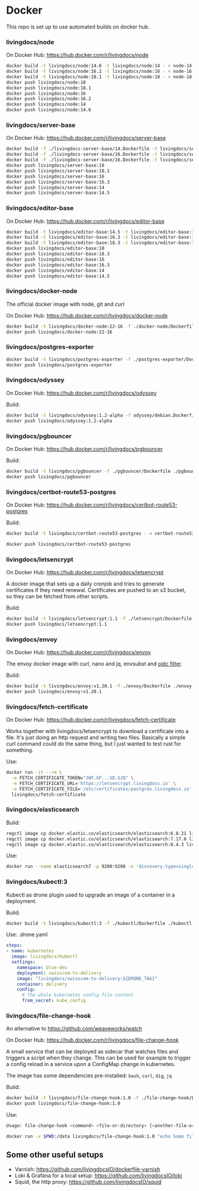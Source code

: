 # Docker

This repo is set up to use automated builds on docker hub.

### livingdocs/node

On Docker Hub: https://hub.docker.com/r/livingdocs/node

```sh
docker build -t livingdocs/node:14.6 -t livingdocs/node:14 - < node-14.Dockerfile
docker build -t livingdocs/node:16.2 -t livingdocs/node:16 - < node-16.Dockerfile
docker build -t livingdocs/node:18.1 -t livingdocs/node:18 - < node-18.Dockerfile
docker push livingdocs/node:18
docker push livingdocs/node:18.1
docker push livingdocs/node:16
docker push livingdocs/node:16.2
docker push livingdocs/node:14
docker push livingdocs/node:14.6
```

### livingdocs/server-base

On Docker Hub: https://hub.docker.com/r/livingdocs/server-base

```sh
docker build -f ./livingdocs-server-base/14.Dockerfile -t livingdocs/server-base:14.5 -t livingdocs/server-base:14 ./livingdocs-server-base
docker build -f ./livingdocs-server-base/16.Dockerfile -t livingdocs/server-base:16.3 -t livingdocs/server-base:16 ./livingdocs-server-base
docker build -f ./livingdocs-server-base/16.Dockerfile -t livingdocs/server-base:18.1 -t livingdocs/server-base:18 ./livingdocs-server-base
docker push livingdocs/server-base:18
docker push livingdocs/server-base:18.1
docker push livingdocs/server-base:16
docker push livingdocs/server-base:16.3
docker push livingdocs/server-base:14
docker push livingdocs/server-base:14.5
```

### livingdocs/editor-base

On Docker Hub: https://hub.docker.com/r/livingdocs/editor-base

```sh
docker build -t livingdocs/editor-base:14.5 -t livingdocs/editor-base:14 - < ./livingdocs-editor-base/14.Dockerfile
docker build -t livingdocs/editor-base:16.3 -t livingdocs/editor-base:16 - < ./livingdocs-editor-base/16.Dockerfile
docker build -t livingdocs/editor-base:18.3 -t livingdocs/editor-base:18 - < ./livingdocs-editor-base/18.Dockerfile
docker push livingdocs/editor-base:18
docker push livingdocs/editor-base:18.3
docker push livingdocs/editor-base:16
docker push livingdocs/editor-base:16.3
docker push livingdocs/editor-base:14
docker push livingdocs/editor-base:14.5
```

### livingdocs/docker-node

The official docker image with node, git and curl

On Docker Hub: https://hub.docker.com/r/livingdocs/docker-node

```sh
docker build -t livingdocs/docker-node:22-16 -f ./docker-node/Dockerfile ./docker-node
docker push livingdocs/docker-node:22-16
```

### livingdocs/postgres-exporter

```sh
docker build -t livingdocs/postgres-exporter -f ./postgres-exporter/Dockerfile ./postgres-exporter
docker push livingdocs/postgres-exporter
```

### livingdocs/odyssey

On Docker Hub: https://hub.docker.com/r/livingdocs/odyssey

Build:
```sh
docker build -t livingdocs/odyssey:1.2-alpha -f odyssey/debian.Dockerfile ./odyssey
docker push livingdocs/odyssey:1.2-alpha
```

### livingdocs/pgbouncer

On Docker Hub: https://hub.docker.com/r/livingdocs/pgbouncer

Build:
```sh
docker build -t livingdocs/pgbouncer -f ./pgbouncer/Dockerfile ./pgbouncer
docker push livingdocs/pgbouncer
```

### livingdocs/certbot-route53-postgres

On Docker Hub: https://hub.docker.com/r/livingdocs/certbot-route53-postgres

Build:
```sh
docker build -t livingdocs/certbot-route53-postgres - < certbot-route53-postgres.Dockerfile

docker push livingdocs/certbot-route53-postgres
```

### livingdocs/letsencrypt

On Docker Hub: https://hub.docker.com/r/livingdocs/letsencrypt

A docker image that sets up a daily cronjob and tries to generate certificates if they need renewal.
Certificates are pushed to an s3 bucket, so they can be fetched from other scripts.

Build:
```sh
docker build -t livingdocs/letsencrypt:1.1 -f ./letsencrypt/Dockerfile ./letsencrypt
docker push livingdocs/letsencrypt:1.1
```


### livingdocs/envoy

On Docker Hub: https://hub.docker.com/r/livingdocs/envoy

The envoy docker image with curl, nano and jq, envsubst and [oidc filter](https://github.com/dgn/oidc-filter).

Build:
```sh
docker build -t livingdocs/envoy:v1.20.1 -f ./envoy/Dockerfile ./envoy
docker push livingdocs/envoy:v1.20.1
```


### livingdocs/fetch-certificate

On Docker Hub: https://hub.docker.com/r/livingdocs/fetch-certificate

Works together with livingdocs/letsencrypt to download a certificate into a file.
It's just doing an http request and writing two files. Basically a simple curl command could
do the same thing, but I just wanted to test rust for something.

Use:
```sh
docker run -it --rm \
  -e FETCH_CERTIFICATE_TOKEN="JWT.GF...SD.SJQ" \
  -e FETCH_CERTIFICATE_URL='https://letsencrypt.livingdocs.io' \
  -e FETCH_CERTIFICATE_FILE='/etc/certificates/postgres.livingdocs.io' \
  livingdocs/fetch-certificate
```

### livingdocs/elasticsearch

Build:
```sh
regctl image cp docker.elastic.co/elasticsearch/elasticsearch:6.8.21 livingdocs/elasticsearch:6.8.21
regctl image cp docker.elastic.co/elasticsearch/elasticsearch:7.17.6 livingdocs/elasticsearch:7.17.6
regctl image cp docker.elastic.co/elasticsearch/elasticsearch:8.4.3 livingdocs/elasticsearch:8.4.3
```

Use:
```sh
docker run --name elasticsearch7 -p 9200:9200 -e 'discovery.type=single-node' livingdocs/elasticsearch:7.10.2
```


### livingdocs/kubectl:3

Kubectl as drone plugin used to upgrade an image of a container in a deployment.

Build:
```sh
docker build -t livingdocs/kubectl:3 -f ./kubectl/Dockerfile ./kubectl
```

Use: .drone.yaml
```yaml
steps:
- name: kubernetes
  image: livingdocs/kubectl
  settings:
    namespace: blue-dev
    deployment: swisscom-tv-delivery
    image: "livingdocs/swisscom-tv-delivery:${DRONE_TAG}"
    container: delivery
    config:
      # The whole kubernetes config file content
      from_secret: kube_config
```


### livingdocs/file-change-hook

An alternative to https://github.com/weaveworks/watch

On Docker Hub: https://hub.docker.com/r/livingdocs/file-change-hook

A small service that can be deployed as sidecar that watches files and triggers
a script when they change. This can be used for example to trigger a config reload in a service
upon a ConfigMap change in kubernetes.

The image has some dependencies pre-installed: `bash`, `curl`, `dig`, `jq`

Build:
```sh
docker build -t livingdocs/file-change-hook:1.0 -f ./file-change-hook/Dockerfile ./file-change-hook
docker push livingdocs/file-change-hook:1.0
```

Use:
```sh
Usage: file-change-hook <command> <file-or-directory> [<another-file-or-directory>...]

docker run -v $PWD:/data livingdocs/file-change-hook:1.0 "echo Some file in /data changed" /data
```

## Some other useful setups

- Varnish: https://github.com/livingdocsIO/dockerfile-varnish
- Loki & Grafana for a local setup: https://github.com/livingdocsIO/loki
- Squid, the http proxy: https://github.com/livingdocsIO/squid
